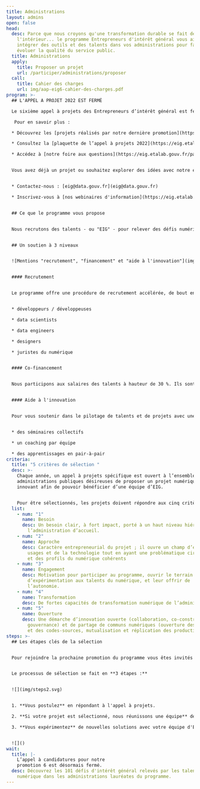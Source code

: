 ```yaml
---
title: Administrations
layout: admins
open: false
head:
  desc: Parce que nous croyons qu'une transformation durable se fait de
    l'intérieur... le programme Entrepreneurs d'intérêt général vous aide à
    intégrer des outils et des talents dans vos administrations pour faire
    évoluer la qualité du service public.
  title: Administrations
  apply:
    title: Proposer un projet
    url: /participer/administrations/proposer
  call:
    title: Cahier des charges
    url: img/aap-eig6-cahier-des-charges.pdf
program: >-
  ## L'APPEL A PROJET 2022 EST FERMÉ

  Le sixième appel à projets des Entrepreneurs d’intérêt général est fermé. Cliquez [ici](https://eig.etalab.gouv.fr/defis) pour découvrir les défis sélectionnés.

   Pour en savoir plus :

  * Découvrez les [projets réalisés par notre dernière promotion](https://www.dailymotion.com/video/x82e13y)

  * Consultez la [plaquette de l’appel à projets 2022](https://eig.etalab.gouv.fr/img/aap-eig6_plaquette.pdf)

  * Accédez à [notre foire aux questions](https://eig.etalab.gouv.fr/participer/administrations/faq/)


  Vous avez déjà un projet ou souhaitez explorer des idées avec notre équipe :


  * Contactez-nous : [eig@data.gouv.fr](eig@data.gouv.fr) 

  * Inscrivez-vous à [nos webinaires d'information](https://eig.etalab.gouv.fr/participer/administrations/proposer/)


  ## Ce que le programme vous propose


  Nous recrutons des talents - ou "EIG" - pour relever des défis numériques dans votre administration, pour une période de 10 mois.


  ## Un soutien à 3 niveaux


  ![Mentions "recrutement", "financement" et "aide à l'innovation"](img/admin_soutienx3_vecto.svg "Un soutien à 3 niveaux")


  #### Recrutement


  Le programme offre une procédure de recrutement accélérée, de bout en bout, en sourçant et en sélectionnant des talents aux compétences rares - des "EIG" :


  * développeurs / développeuses

  * data scientists

  * data engineers

  * designers

  * juristes du numérique


  #### Co-financement


  Nous participons aux salaires des talents à hauteur de 30 %. Ils sont rémunérés 3 500 € ou 4 000 € net par mois, avec une possibilité de co-financement de 20.000 euros par profil recruté (le programme est ouvert à toute administration, mais des conditions spécifiques s’appliquent pour le cofinancement, voir le cahier des charges de l'appel à projets).


  #### Aide à l'innovation


  Pour vous soutenir dans le pilotage de talents et de projets avec une compétence entrepreneuriale, trois dispositifs vous sont proposés :


  * des séminaires collectifs

  * un coaching par équipe

  * des apprentissages en pair-à-pair
criteria:
  title: "5 critères de sélection "
  desc: >-
    Chaque année, un appel à projets spécifique est ouvert à l’ensemble des
    administrations publiques désireuses de proposer un projet numérique
    innovant afin de pouvoir bénéficier d’une équipe d’EIG.


    Pour être sélectionnés, les projets doivent répondre aux cinq critères suivants :
  list:
    - num: "1"
      name: Besoin
      desc: Un besoin clair, à fort impact, porté à un haut niveau hiérarchique par
        l’administration d’accueil.
    - num: "2"
      name: Approche
      desc: Caractère entrepreneurial du projet ; il ouvre un champ d’exploration des
        usages et de la technologie tout en ayant une problématique circonscrite
        et des profils du numérique cohérents
    - num: "3"
      name: Engagement
      desc: Motivation pour participer au programme, ouvrir le terrain
        d’expérimentation aux talents du numérique, et leur offrir de
        l’autonomie.
    - num: "4"
      name: Transformation
      desc: De fortes capacités de transformation numérique de l’administration.
    - num: "5"
      name: Ouverture
      desc: Une démarche d’innovation ouverte (collaboration, co-construction,
        gouvernance) et de partage de communs numériques (ouverture des données
        et des codes-sources, mutualisation et réplication des productions).
steps: >-
  ## Les étapes clés de la sélection


  Pour rejoindre la prochaine promotion du programme vous êtes invités à répondre à notre sixième appel à projets - ouvert jusqu’au 18/03/2022. 


  Le processus de sélection se fait en **3 étapes :** 


  ![](img/steps2.svg)


  1. **Vous postulez** en répondant à l'appel à projets. 

  2. **Si votre projet est sélectionné, nous réunissons une équipe** de 2 ou 3 EIG pour relever le défi, en vous associant au processus de recrutement 

  3. **Vous expérimentez** de nouvelles solutions avec votre équipe d'EIG et le soutien du programme


  ![]()
wait:
  title: |-
    L’appel à candidatures pour notre
    promotion 6 est désormais fermé.
  desc: Découvrez les 101 défis d'intérêt général relevés par les talents du
    numérique dans les administrations lauréates du programme.
---
```


